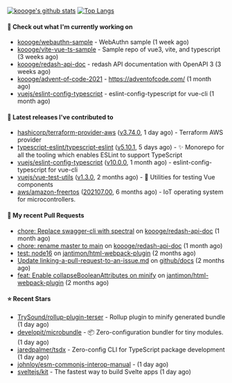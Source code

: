 [![koooge's github stats](https://github-readme-stats.vercel.app/api?username=koooge&count_private=true&show_icons=true)](https://github.com/anuraghazra/github-readme-stats)
[![Top Langs](https://github-readme-stats.vercel.app/api/top-langs/?username=koooge&langs_count=5)](https://github.com/anuraghazra/github-readme-stats)

#### 👷 Check out what I'm currently working on

- [koooge/webauthn-sample](https://github.com/koooge/webauthn-sample) - WebAuthn sample (1 week ago)
- [koooge/vite-vue-ts-sample](https://github.com/koooge/vite-vue-ts-sample) - Sample repo of vue3, vite, and typescript (3 weeks ago)
- [koooge/redash-api-doc](https://github.com/koooge/redash-api-doc) - redash API documentation with OpenAPI 3 (3 weeks ago)
- [koooge/advent-of-code-2021](https://github.com/koooge/advent-of-code-2021) - https://adventofcode.com/ (1 month ago)
- [vuejs/eslint-config-typescript](https://github.com/vuejs/eslint-config-typescript) - eslint-config-typescript for vue-cli (1 month ago)

#### 🔭 Latest releases I've contributed to

- [hashicorp/terraform-provider-aws](https://github.com/hashicorp/terraform-provider-aws) ([v3.74.0](https://github.com/hashicorp/terraform-provider-aws/releases/tag/v3.74.0), 1 day ago) - Terraform AWS provider
- [typescript-eslint/typescript-eslint](https://github.com/typescript-eslint/typescript-eslint) ([v5.10.1](https://github.com/typescript-eslint/typescript-eslint/releases/tag/v5.10.1), 5 days ago) - :sparkles: Monorepo for all the tooling which enables ESLint to support TypeScript
- [vuejs/eslint-config-typescript](https://github.com/vuejs/eslint-config-typescript) ([v10.0.0](https://github.com/vuejs/eslint-config-typescript/releases/tag/v10.0.0), 1 month ago) - eslint-config-typescript for vue-cli
- [vuejs/vue-test-utils](https://github.com/vuejs/vue-test-utils) ([v1.3.0](https://github.com/vuejs/vue-test-utils/releases/tag/v1.3.0), 2 months ago) - 🔬 Utilities for testing Vue components
- [aws/amazon-freertos](https://github.com/aws/amazon-freertos) ([202107.00](https://github.com/aws/amazon-freertos/releases/tag/202107.00), 6 months ago) - IoT operating system for microcontrollers.

#### 🔨 My recent Pull Requests

- [chore: Replace swagger-cli with spectral](https://github.com/koooge/redash-api-doc/pull/11) on [koooge/redash-api-doc](https://github.com/koooge/redash-api-doc) (1 month ago)
- [chore: rename master to main](https://github.com/koooge/redash-api-doc/pull/10) on [koooge/redash-api-doc](https://github.com/koooge/redash-api-doc) (1 month ago)
- [test: node16](https://github.com/jantimon/html-webpack-plugin/pull/1706) on [jantimon/html-webpack-plugin](https://github.com/jantimon/html-webpack-plugin) (2 months ago)
- [Update linking-a-pull-request-to-an-issue.md](https://github.com/github/docs/pull/12213) on [github/docs](https://github.com/github/docs) (2 months ago)
- [feat: Enable collapseBooleanAttributes on minify](https://github.com/jantimon/html-webpack-plugin/pull/1705) on [jantimon/html-webpack-plugin](https://github.com/jantimon/html-webpack-plugin) (2 months ago)

#### ⭐ Recent Stars

- [TrySound/rollup-plugin-terser](https://github.com/TrySound/rollup-plugin-terser) - Rollup plugin to minify generated bundle (1 day ago)
- [developit/microbundle](https://github.com/developit/microbundle) - 📦 Zero-configuration bundler for tiny modules. (1 day ago)
- [jaredpalmer/tsdx](https://github.com/jaredpalmer/tsdx) - Zero-config CLI for TypeScript package development (1 day ago)
- [johnloy/esm-commonjs-interop-manual](https://github.com/johnloy/esm-commonjs-interop-manual) -  (1 day ago)
- [sveltejs/kit](https://github.com/sveltejs/kit) - The fastest way to build Svelte apps (1 day ago)

